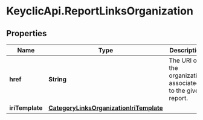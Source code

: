 # KeyclicApi.ReportLinksOrganization

## Properties
Name | Type | Description | Notes
------------ | ------------- | ------------- | -------------
**href** | **String** | The URI of the organization associated to the given report. | [optional] 
**iriTemplate** | [**CategoryLinksOrganizationIriTemplate**](CategoryLinksOrganizationIriTemplate.md) |  | [optional] 


